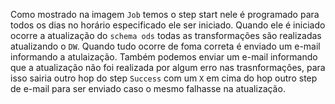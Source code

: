 Como mostrado na imagem `Job` temos o step start nele é programado para todos os dias no horário especificado ele ser iniciado. Quando ele é iniciado ocorre a atualização do `schema ods` todas as transformações são realizadas atualizando o `DW`. Quando tudo ocorre de foma correta é enviado um e-mail informando a atulaização. Também podemos enviar um e-mail informando que a atualização não foi realizada por algum erro nas trasnformaçôes, para isso sairia outro hop do step `Success` com um `X` em cima do hop outro step de e-mail para ser enviado caso o mesmo  falhasse na atualização. 
